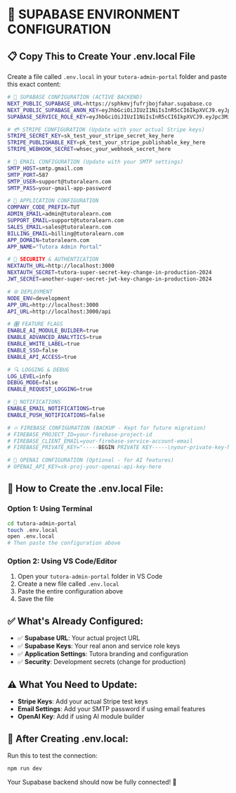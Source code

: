 # 🔧 SUPABASE ENVIRONMENT CONFIGURATION

## 📋 **Copy This to Create Your .env.local File**

Create a file called `.env.local` in your `tutora-admin-portal` folder and paste this exact content:

```bash
# 🚀 SUPABASE CONFIGURATION (ACTIVE BACKEND)
NEXT_PUBLIC_SUPABASE_URL=https://sphkmvjfufrjbojfahar.supabase.co
NEXT_PUBLIC_SUPABASE_ANON_KEY=eyJhbGciOiJIUzI1NiIsInR5cCI6IkpXVCJ9.eyJpc3MiOiJzdXBhYmFzZSIsInJlZiI6InNwaGttdmpmdWZyamJvamZhaGFyIiwicm9sZSI6ImFub24iLCJpYXQiOjE3NTMxOTY1NDAsImV4cCI6MjA2ODc3MjU0MH0.vdWWqD_XdpPBcT-TfVC5jHL1qTR9Evf4Sc7CP31mp7w
SUPABASE_SERVICE_ROLE_KEY=eyJhbGciOiJIUzI1NiIsInR5cCI6IkpXVCJ9.eyJpc3MiOiJzdXBhYmFzZSIsInJlZiI6InNwaGttdmpmdWZyamJvamZhaGFyIiwicm9sZSI6InNlcnZpY2Vfcm9sZSIsImlhdCI6MTc1MzE5NjU0MCwiZXhwIjoyMDY4NzcyNTQwfQ.78CLY_DNb6qVzZA050-JdqjpZ7Oq3aeWyKKnT2Ctcxc

# 💳 STRIPE CONFIGURATION (Update with your actual Stripe keys)
STRIPE_SECRET_KEY=sk_test_your_stripe_secret_key_here
STRIPE_PUBLISHABLE_KEY=pk_test_your_stripe_publishable_key_here
STRIPE_WEBHOOK_SECRET=whsec_your_webhook_secret_here

# 📧 EMAIL CONFIGURATION (Update with your SMTP settings)
SMTP_HOST=smtp.gmail.com
SMTP_PORT=587
SMTP_USER=support@tutoralearn.com
SMTP_PASS=your-gmail-app-password

# 🏢 APPLICATION CONFIGURATION
COMPANY_CODE_PREFIX=TUT
ADMIN_EMAIL=admin@tutoralearn.com
SUPPORT_EMAIL=support@tutoralearn.com
SALES_EMAIL=sales@tutoralearn.com
BILLING_EMAIL=billing@tutoralearn.com
APP_DOMAIN=tutoralearn.com
APP_NAME="Tutora Admin Portal"

# 🔐 SECURITY & AUTHENTICATION
NEXTAUTH_URL=http://localhost:3000
NEXTAUTH_SECRET=tutora-super-secret-key-change-in-production-2024
JWT_SECRET=another-super-secret-jwt-key-change-in-production-2024

# 🌐 DEPLOYMENT
NODE_ENV=development
APP_URL=http://localhost:3000
API_URL=http://localhost:3000/api

# 🎛️ FEATURE FLAGS
ENABLE_AI_MODULE_BUILDER=true
ENABLE_ADVANCED_ANALYTICS=true
ENABLE_WHITE_LABEL=true
ENABLE_SSO=false
ENABLE_API_ACCESS=true

# 🔍 LOGGING & DEBUG
LOG_LEVEL=info
DEBUG_MODE=false
ENABLE_REQUEST_LOGGING=true

# 🔔 NOTIFICATIONS
ENABLE_EMAIL_NOTIFICATIONS=true
ENABLE_PUSH_NOTIFICATIONS=false

# 🔥 FIREBASE CONFIGURATION (BACKUP - Kept for future migration)
# FIREBASE_PROJECT_ID=your-firebase-project-id
# FIREBASE_CLIENT_EMAIL=your-firebase-service-account-email
# FIREBASE_PRIVATE_KEY="-----BEGIN PRIVATE KEY-----\nyour-private-key-here\n-----END PRIVATE KEY-----"

# 🤖 OPENAI CONFIGURATION (Optional - for AI features)
# OPENAI_API_KEY=sk-proj-your-openai-api-key-here
```

## 📝 **How to Create the .env.local File:**

### Option 1: Using Terminal
```bash
cd tutora-admin-portal
touch .env.local
open .env.local
# Then paste the configuration above
```

### Option 2: Using VS Code/Editor
1. Open your `tutora-admin-portal` folder in VS Code
2. Create a new file called `.env.local`
3. Paste the entire configuration above
4. Save the file

## ✅ **What's Already Configured:**
- ✅ **Supabase URL**: Your actual project URL
- ✅ **Supabase Keys**: Your real anon and service role keys
- ✅ **Application Settings**: Tutora branding and configuration
- ✅ **Security**: Development secrets (change for production)

## ⚠️ **What You Need to Update:**
- **Stripe Keys**: Add your actual Stripe test keys
- **Email Settings**: Add your SMTP password if using email features
- **OpenAI Key**: Add if using AI module builder

## 🚀 **After Creating .env.local:**
Run this to test the connection:
```bash
npm run dev
```

Your Supabase backend should now be fully connected! 🎉 